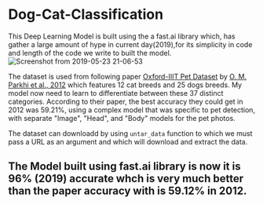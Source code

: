# Dog-Cat-Classification
This Deep Learning Model is built using the a fast.ai library which, has gather a large  amount of hype in current day(2019),for its simplicity in code and length of the code we write to built the model.
![Screenshot from 2019-05-23 21-06-53](https://user-images.githubusercontent.com/29728855/58266484-5cb2bb00-7d9f-11e9-864b-4574ab70ae4c.png)

The dataset is used from following paper [Oxford-IIIT Pet Dataset](http://www.robots.ox.ac.uk/~vgg/data/pets/) by 
[O. M. Parkhi et al., 2012](http://www.robots.ox.ac.uk/~vgg/publications/2012/parkhi12a/parkhi12a.pdf) 
which features 12 cat breeds and 25 dogs breeds. 
My model now need to learn to differentiate between these 37 distinct categories.
According to their paper, the best accuracy they could get in 2012 was 59.21%, 
using a complex model that was specific to pet detection, with separate "Image", "Head", and "Body" models for the pet photos. 

The dataset can downloadd by using `untar_data` function to which we must pass a URL as an argument and which will download and extract the data.

## The Model built using fast.ai library is now it is 96% (2019) accurate whch is very much better than the paper accuracy with is 59.12% in 2012.
